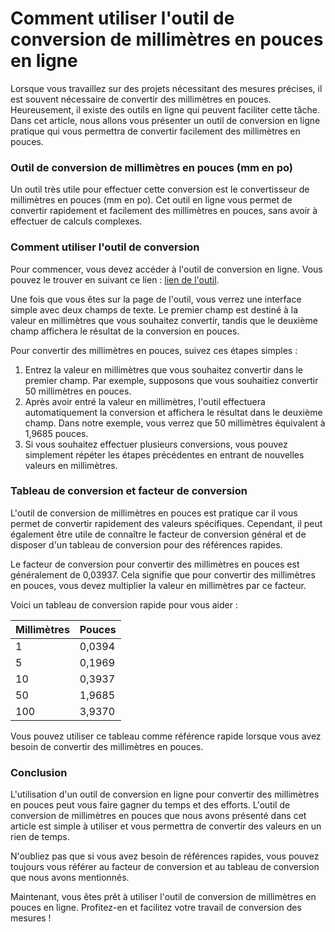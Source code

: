 Comment utiliser l'outil de conversion de millimètres en pouces en ligne
========================================================================

Lorsque vous travaillez sur des projets nécessitant des mesures précises, il est souvent nécessaire de convertir des millimètres en pouces. Heureusement, il existe des outils en ligne qui peuvent faciliter cette tâche. Dans cet article, nous allons vous présenter un outil de conversion en ligne pratique qui vous permettra de convertir facilement des millimètres en pouces.

### Outil de conversion de millimètres en pouces (mm en po)

Un outil très utile pour effectuer cette conversion est le convertisseur de millimètres en pouces (mm en po). Cet outil en ligne vous permet de convertir rapidement et facilement des millimètres en pouces, sans avoir à effectuer de calculs complexes.

### Comment utiliser l'outil de conversion

Pour commencer, vous devez accéder à l'outil de conversion en ligne. Vous pouvez le trouver en suivant ce lien : [lien de l'outil](https://www.onlinecalculatorsfree.com/fr/convert/mm-to-inch.html).

Une fois que vous êtes sur la page de l'outil, vous verrez une interface simple avec deux champs de texte. Le premier champ est destiné à la valeur en millimètres que vous souhaitez convertir, tandis que le deuxième champ affichera le résultat de la conversion en pouces.

Pour convertir des millimètres en pouces, suivez ces étapes simples :

1. Entrez la valeur en millimètres que vous souhaitez convertir dans le premier champ. Par exemple, supposons que vous souhaitiez convertir 50 millimètres en pouces.
2. Après avoir entré la valeur en millimètres, l'outil effectuera automatiquement la conversion et affichera le résultat dans le deuxième champ. Dans notre exemple, vous verrez que 50 millimètres équivalent à 1,9685 pouces.
3. Si vous souhaitez effectuer plusieurs conversions, vous pouvez simplement répéter les étapes précédentes en entrant de nouvelles valeurs en millimètres.

### Tableau de conversion et facteur de conversion

L'outil de conversion de millimètres en pouces est pratique car il vous permet de convertir rapidement des valeurs spécifiques. Cependant, il peut également être utile de connaître le facteur de conversion général et de disposer d'un tableau de conversion pour des références rapides.

Le facteur de conversion pour convertir des millimètres en pouces est généralement de 0,03937. Cela signifie que pour convertir des millimètres en pouces, vous devez multiplier la valeur en millimètres par ce facteur.

Voici un tableau de conversion rapide pour vous aider :

<table><thead><tr><th>Millimètres</th><th>Pouces</th></tr></thead><tbody><tr><td>1</td><td>0,0394</td></tr><tr><td>5</td><td>0,1969</td></tr><tr><td>10</td><td>0,3937</td></tr><tr><td>50</td><td>1,9685</td></tr><tr><td>100</td><td>3,9370</td></tr></tbody></table>

Vous pouvez utiliser ce tableau comme référence rapide lorsque vous avez besoin de convertir des millimètres en pouces.

### Conclusion

L'utilisation d'un outil de conversion en ligne pour convertir des millimètres en pouces peut vous faire gagner du temps et des efforts. L'outil de conversion de millimètres en pouces que nous avons présenté dans cet article est simple à utiliser et vous permettra de convertir des valeurs en un rien de temps.

N'oubliez pas que si vous avez besoin de références rapides, vous pouvez toujours vous référer au facteur de conversion et au tableau de conversion que nous avons mentionnés.

Maintenant, vous êtes prêt à utiliser l'outil de conversion de millimètres en pouces en ligne. Profitez-en et facilitez votre travail de conversion des mesures !